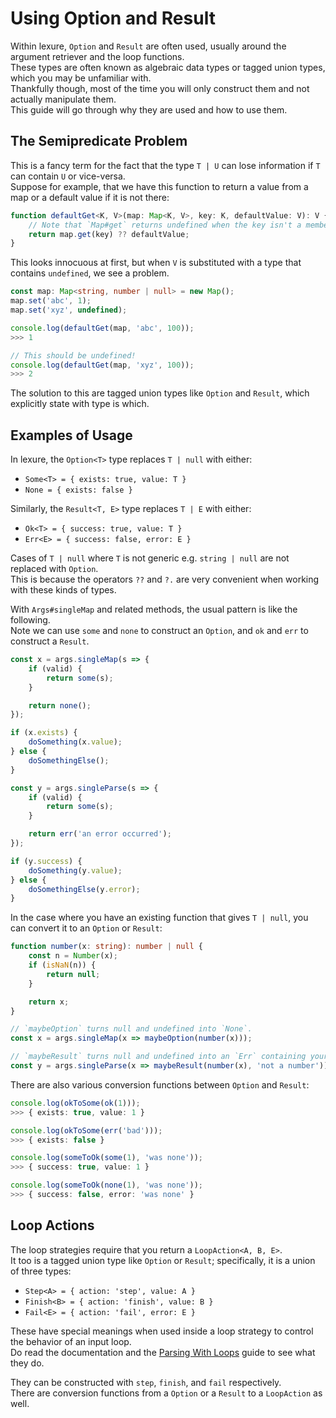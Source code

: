 # Using Option and Result

Within lexure, `Option` and `Result` are often used, usually around the argument retriever and the loop functions.  
These types are often known as algebraic data types or tagged union types, which you may be unfamiliar with.  
Thankfully though, most of the time you will only construct them and not actually manipulate them.  
This guide will go through why they are used and how to use them.  

## The Semipredicate Problem

This is a fancy term for the fact that the type `T | U` can lose information if `T` can contain `U` or vice-versa.  
Suppose for example, that we have this function to return a value from a map or a default value if it is not there:  

```ts
function defaultGet<K, V>(map: Map<K, V>, key: K, defaultValue: V): V {
    // Note that `Map#get` returns undefined when the key isn't a member.
    return map.get(key) ?? defaultValue;
}
```

This looks innocuous at first, but when `V` is substituted with a type that contains `undefined`, we see a problem.  

```ts
const map: Map<string, number | null> = new Map();
map.set('abc', 1);
map.set('xyz', undefined);

console.log(defaultGet(map, 'abc', 100));
>>> 1

// This should be undefined!
console.log(defaultGet(map, 'xyz', 100));
>>> 2
```

The solution to this are tagged union types like `Option` and `Result`, which explicitly state with type is which.  

## Examples of Usage

In lexure, the `Option<T>` type replaces `T | null` with either:  

- `Some<T> = { exists: true, value: T }`
- `None = { exists: false }`

Similarly, the `Result<T, E>` type replaces `T | E` with either:  

- `Ok<T> = { success: true, value: T }`
- `Err<E> = { success: false, error: E }`

Cases of `T | null` where `T` is not generic e.g. `string | null` are not replaced with `Option`.  
This is because the operators `??` and `?.` are very convenient when working with these kinds of types.  

With `Args#singleMap` and related methods, the usual pattern is like the following.  
Note we can use `some` and `none` to construct an `Option`, and `ok` and `err` to construct a `Result`.  

```ts
const x = args.singleMap(s => {
    if (valid) {
        return some(s);
    }

    return none();
});

if (x.exists) {
    doSomething(x.value);
} else {
    doSomethingElse();
}

const y = args.singleParse(s => {
    if (valid) {
        return some(s);
    }

    return err('an error occurred');
});

if (y.success) {
    doSomething(y.value);
} else {
    doSomethingElse(y.error);
}
```

In the case where you have an existing function that gives `T | null`, you can convert it to an `Option` or `Result`:  

```ts
function number(x: string): number | null {
    const n = Number(x);
    if (isNaN(n)) {
        return null;
    }

    return x;
}

// `maybeOption` turns null and undefined into `None`.
const x = args.singleMap(x => maybeOption(number(x)));

// `maybeResult` turns null and undefined into an `Err` containing your error.
const y = args.singleParse(x => maybeResult(number(x), 'not a number'));
```

There are also various conversion functions between `Option` and `Result`:  

```ts
console.log(okToSome(ok(1)));
>>> { exists: true, value: 1 }

console.log(okToSome(err('bad')));
>>> { exists: false }

console.log(someToOk(some(1), 'was none'));
>>> { success: true, value: 1 }

console.log(someToOk(none(1), 'was none'));
>>> { success: false, error: 'was none' }
```

## Loop Actions

The loop strategies require that you return a `LoopAction<A, B, E>`.  
It too is a tagged union type like `Option` or `Result`; specifically, it is a union of three types:  

- `Step<A> = { action: 'step', value: A }`
- `Finish<B> = { action: 'finish', value: B }`
- `Fail<E> = { action: 'fail', error: E }`

These have special meanings when used inside a loop strategy to control the behavior of an input loop.  
Do read the documentation and the [Parsing With Loops](./parsing-with-loops.md) guide to see what they do.  

They can be constructed with `step`, `finish`, and `fail` respectively.  
There are conversion functions from a `Option` or a `Result` to a `LoopAction` as well.  
